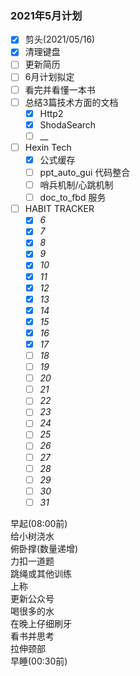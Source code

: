 ### 2021年5月计划

- [x] 剪头(2021/05/16)
- [x] 清理键盘
- [ ] 更新简历
- [ ] 6月计划拟定
- [ ] 看完并看懂一本书
- [ ] 总结3篇技术方面的文档
    - [x] Http2
    - [x] ShodaSearch
    - [ ] __
- [ ] Hexin Tech
    - [x] 公式缓存
    - [ ] ppt_auto_gui 代码整合
    - [ ] 哨兵机制/心跳机制
    - [ ] doc_to_fbd 服务
- [ ] HABIT TRACKER
    - [x] _6_
    - [x] _7_
    - [x] _8_
    - [x] _9_
    - [X] _10_
    - [x] _11_
    - [x] _12_
    - [x] _13_
    - [x] _14_
    - [x] _15_
    - [x] _16_
    - [x] _17_
    - [ ] _18_
    - [ ] _19_
    - [ ] _20_
    - [ ] _21_
    - [ ] _22_
    - [ ] _23_
    - [ ] _24_
    - [ ] _25_
    - [ ] _26_
    - [ ] _27_
    - [ ] _28_
    - [ ] _29_
    - [ ] _30_
    - [ ] _31_
      
早起(08:00前)   
给小树浇水    
俯卧撑(数量递增)     
力扣一道题   
跳绳或其他训练  
上称      
更新公众号   
喝很多的水       
在晚上仔细刷牙   
看书并思考     
拉伸颈部    
早睡(00:30前)  